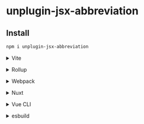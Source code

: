 # unplugin-jsx-abbreviation

## Install

```bash
npm i unplugin-jsx-abbreviation
```

<details>
<summary>Vite</summary><br>

```ts
// vite.config.ts
import unpluginJsxAbbreviation from "unplugin-jsx-abbreviation/vite";

export default defineConfig({
  plugins: [
    unpluginJsxAbbreviation({
      /* options */
    }),
  ],
});
```

Example: [`playground/`](./playground/)

<br></details>

<details>
<summary>Rollup</summary><br>

```ts
// rollup.config.js
import unpluginJsxAbbreviation from "unplugin-jsx-abbreviation/rollup";

export default {
  plugins: [
    unpluginJsxAbbreviation({
      /* options */
    }),
  ],
};
```

<br></details>

<details>
<summary>Webpack</summary><br>

```ts
// webpack.config.js
module.exports = {
  /* ... */
  plugins: [
    require("unplugin-jsx-abbreviation/webpack")({
      /* options */
    }),
  ],
};
```

<br></details>

<details>
<summary>Nuxt</summary><br>

```ts
// nuxt.config.js
export default defineNuxtConfig({
  modules: [
    [
      "unplugin-jsx-abbreviation/nuxt",
      {
        /* options */
      },
    ],
  ],
});
```

> This module works for both Nuxt 2 and [Nuxt Vite](https://github.com/nuxt/vite)

<br></details>

<details>
<summary>Vue CLI</summary><br>

```ts
// vue.config.js
module.exports = {
  configureWebpack: {
    plugins: [
      require("unplugin-jsx-abbreviation/webpack")({
        /* options */
      }),
    ],
  },
};
```

<br></details>

<details>
<summary>esbuild</summary><br>

```ts
// esbuild.config.js
import { build } from "esbuild";
import unpluginJsxAbbreviation from "unplugin-jsx-abbreviation/esbuild";

build({
  plugins: [unpluginJsxAbbreviation()],
});
```

<br></details>
